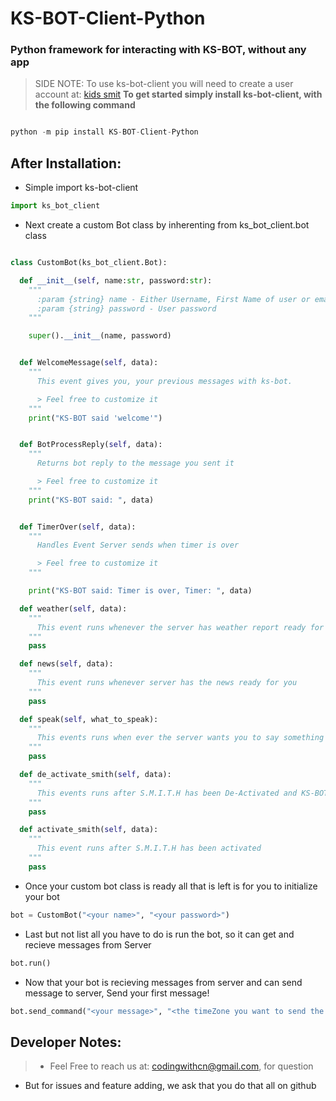 # KS-BOT-Client-Python

### Python framework for interacting with KS-BOT, without any app
> SIDE NOTE: To use ks-bot-client you will need to create a user account at: [kids smit](https://www.kidssmit.com)
__To get started simply install ks-bot-client, with the following command__
```Python

python -m pip install KS-BOT-Client-Python

```

## After Installation:

- Simple import ks-bot-client

```Python
import ks_bot_client
```

- Next create a custom Bot class by inherenting from ks_bot_client.bot class

```Python

class CustomBot(ks_bot_client.Bot):

  def __init__(self, name:str, password:str):
    """
      :param {string} name - Either Username, First Name of user or email of user
      :param {string} password - User password
    """

    super().__init__(name, password)


  def WelcomeMessage(self, data):
    """
      This event gives you, your previous messages with ks-bot.

      > Feel free to customize it
    """
    print("KS-BOT said 'welcome'")


  def BotProcessReply(self, data):
    """
      Returns bot reply to the message you sent it

      > Feel free to customize it
    """
    print("KS-BOT said: ", data)


  def TimerOver(self, data):
    """
      Handles Event Server sends when timer is over

      > Feel free to customize it
    """

    print("KS-BOT said: Timer is over, Timer: ", data)

  def weather(self, data):
    """
      This event runs whenever the server has weather report ready for you
    """
    pass

  def news(self, data):
    """
      This event runs whenever server has the news ready for you
    """
    pass

  def speak(self, what_to_speak):
    """
      This events runs when ever the server wants you to say something
    """
    pass

  def de_activate_smith(self, data):
    """
      This events runs after S.M.I.T.H has been De-Activated and KS-BOT has been activated
    """
    pass

  def activate_smith(self, data):
    """
      This event runs after S.M.I.T.H has been activated
    """
    pass
```

- Once your custom bot class is ready all that is left is for you to initialize your bot

```Python
bot = CustomBot("<your name>", "<your password>")
```

- Last but not list all you have to do is run the bot, so it can get and recieve messages from Server

```Python
bot.run()
```

- Now that your bot is recieving messages from server and can send message to server, Send your first message!

```Python
bot.send_command("<your message>", "<the timeZone you want to send the message from, default timeZone is your actual timeZone>", <log : True|False>)
```

## Developer Notes:

> -  Feel Free to reach us at: codingwithcn@gmail.com, for question
- But for issues and feature adding, we ask that you do that all on github
